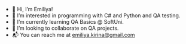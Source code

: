 - 👋 Hi, I’m Emiliya!
- 👀 I’m interested in programming with C# and Python and QA testing.
- 🌱 I’m currently learning QA Basics @ SoftUni.
- 🔎 I’m looking to collaborate on QA projects.
- 📬 You can reach me at emiliya.kirina@gmail.com 
<script src="https://platform.linkedin.com/badges/js/profile.js" async defer type="text/javascript"></script>

 
<!---
EmI-85/EmI-85 is a ✨ special ✨ repository because its `README.md` (this file) appears on your GitHub profile.
You can click the Preview link to take a look at your changes.
--->
